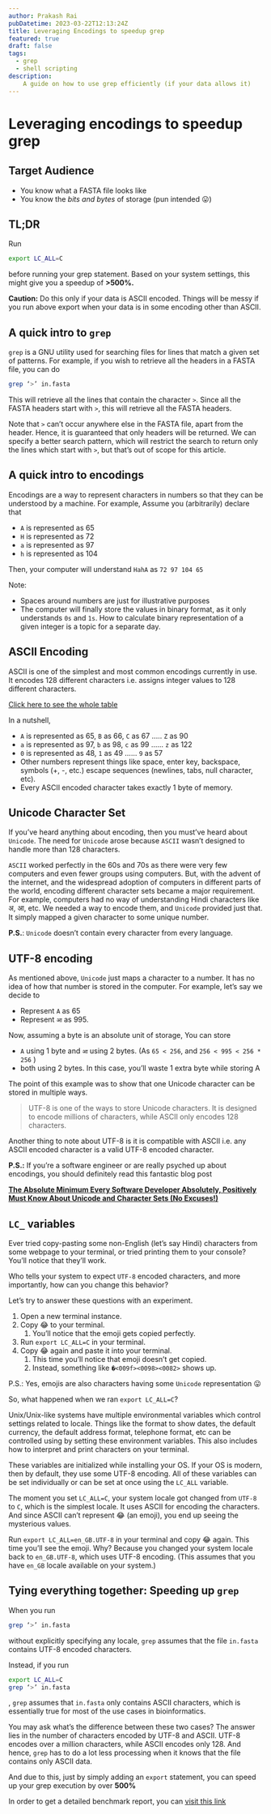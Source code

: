 ```yaml
---
author: Prakash Rai
pubDatetime: 2023-03-22T12:13:24Z
title: Leveraging Encodings to speedup grep
featured: true
draft: false
tags:
  - grep
  - shell scripting
description:
    A guide on how to use grep efficiently (if your data allows it)
---
```


# Leveraging encodings to speedup grep

## Target Audience

- You know what a FASTA file looks like
- You know the *bits and bytes* of storage (pun intended 😛)

## TL;DR

Run 

```bash
export LC_ALL=C
```

before running your grep statement. Based on your system settings, this might give you a speedup of **>500%.**

**Caution:** Do this only if your data is ASCII encoded. Things will be messy if you run above export when your data is in some encoding other than ASCII.

## A quick intro to `grep`

`grep` is a GNU utility used for searching files for lines that match a given set of patterns. For example, if you wish to retrieve all the headers in a FASTA file, you can do

```bash
grep ‘>’ in.fasta
```

This will retrieve all the lines that contain the character `>`. Since all the FASTA headers start with `>`, this will retrieve all the FASTA headers. 

Note that `>` can’t occur anywhere else in the FASTA file, apart from the header. Hence, it is guaranteed that only headers will be returned. We can specify a better search pattern, which will restrict the search to return only the lines which start with `>`, but that’s out of scope for this article.

## A quick intro to encodings

Encodings are a way to represent characters in numbers so that they can be understood by a machine. For example, Assume you (arbitrarily) declare that

- `A` is represented as 65
- `H` is represented as 72
- `a` is represented as 97
- `h` is represented as 104

Then, your computer will understand `HahA` as `72 97 104 65`

Note:

- Spaces around numbers are just for illustrative purposes
- The computer will finally store the values in binary format, as it only understands `0s` and `1s`. How to calculate binary representation of a given integer is a topic for a separate day.

## ASCII Encoding

ASCII is one of the simplest and most common encodings currently in use. It encodes 128 different characters i.e. assigns integer values to 128 different characters. 

[Click here to see the whole table](https://www.cs.cmu.edu/~pattis/15-1XX/common/handouts/ascii.html)

In a nutshell,

- `A` is represented as 65, `B` as 66, `C` as 67 ..... `Z` as 90
- `a` is represented as 97, `b` as 98, `c` as 99 ...... `z` as 122
- `0` is represented as 48, `1` as 49 ...... `9` as 57
- Other numbers represent things like space, enter key, backspace, symbols (+, -, etc.) escape sequences (newlines, tabs, null character, etc).
- Every ASCII encoded character takes exactly 1 byte of memory.

## Unicode Character Set

If you’ve heard anything about encoding, then you must’ve heard about `Unicode`. The need for `Unicode` arose because `ASCII` wasn’t designed to handle more than 128 characters. 

`ASCII` worked perfectly in the 60s and 70s as there were very few computers and even fewer groups using computers. But, with the advent of the internet, and the widespread adoption of computers in different parts of the world, encoding different character sets became a major requirement. For example, computers had no way of understanding Hindi characters like अ, आ, etc. We needed a way to encode them, and `Unicode` provided just that. It simply mapped a given character to some unique number.

**P.S.**: `Unicode` doesn’t contain every character from every language.

## UTF-8 encoding

As mentioned above, `Unicode` just maps a character to a number. It has no idea of how that number is stored in the computer. For example, let’s say we decide to 

- Represent `A` as 65
- Represent `आ` as 995.

Now, assuming a byte is an absolute unit of storage, You can store

- `A` using 1 byte and `आ` using 2 bytes. (As `65 < 256`, and `256 < 995 < 256 * 256` )
- both using 2 bytes. In this case, you’ll waste 1 extra byte while storing A

The point of this example was to show that one Unicode character can be stored in multiple ways. 

> UTF-8 is one of the ways to store Unicode characters. It is designed to encode millions of characters, while ASCII only encodes 128 characters.
> 

Another thing to note about UTF-8 is it is compatible with ASCII i.e. any ASCII encoded character is a valid UTF-8 encoded character.

**P.S.:** If you’re a software engineer or are really psyched up about encodings, you should definitely read this fantastic blog post

**[The Absolute Minimum Every Software Developer Absolutely, Positively Must Know About Unicode and Character Sets (No Excuses!)](https://www.joelonsoftware.com/2003/10/08/the-absolute-minimum-every-software-developer-absolutely-positively-must-know-about-unicode-and-character-sets-no-excuses/)**

## `LC_` variables

Ever tried copy-pasting some non-English (let’s say Hindi) characters from some webpage to your terminal, or tried printing them to your console? You’ll notice that they’ll work. 

Who tells your system to expect `UTF-8` encoded characters, and more importantly, how can you change this behavior?

Let’s try to answer these questions with an experiment. 

1. Open a new terminal instance.
2. Copy 😂 to your terminal. 
    1. You’ll notice that the emoji gets copied perfectly.
3. Run `export LC_ALL=C` in your terminal.
4. Copy 😂 again and paste it into your terminal. 
    1. This time you’ll notice that emoji doesn’t get copied.
    2. Instead, something like `�<009f><0098><0082>` shows up.

P.S.: Yes, emojis are also characters having some `Unicode` representation 😛

So, what happened when we ran `export LC_ALL=C`? 

Unix/Unix-like systems have multiple environmental variables which control settings related to locale. Things like the format to show dates, the default currency, the default address format, telephone format, etc can be controlled using by setting these environment variables.  This also includes how to interpret and print characters on your terminal. 

These variables are initialized while installing your OS. If your OS is modern, then by default, they use some UTF-8 encoding. All of these variables can be set individually or can be set at once using the `LC_ALL` variable.

The moment you set `LC_ALL=C`, your system locale got changed from `UTF-8` to `C`, which is the simplest locale. It uses ASCII for encoding the characters. And since ASCII can’t represent 😂 (an emoji), you end up seeing the mysterious values.

Run `export LC_ALL=en_GB.UTF-8` in your terminal and copy 😂 again. This time you’ll see the emoji. Why? Because you changed your system locale back to `en_GB.UTF-8`, which uses UTF-8 encoding. (This assumes that you have `en_GB` locale available on your system.)

## Tying everything together: Speeding up `grep`

When you run 

```bash
grep ‘>’ in.fasta
```

without explicitly specifying any locale, `grep` assumes that the file `in.fasta` contains UTF-8 encoded characters. 

Instead, if you run

```bash
export LC_ALL=C
grep ‘>’ in.fasta
```

, `grep` assumes that `in.fasta` only contains ASCII characters, which is essentially true for most of the use cases in bioinformatics.

You may ask what’s the difference between these two cases? The answer lies in the number of characters encoded by UTF-8 and ASCII. UTF-8 encodes over a million characters, while ASCII encodes only 128. And hence, `grep` has to do a lot less processing when it knows that the file contains only ASCII data.

And due to this, just by simply adding an `export` statement, you can speed up your grep execution by over **500%**

In order to get a detailed benchmark report, you can [visit this link](https://www.inmotionhosting.com/support/website/speed-up-grep-searches-with-lc-all/)